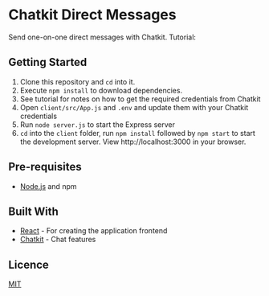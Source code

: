 # Chatkit Direct Messages

Send one-on-one direct messages with Chatkit. Tutorial:

## Getting Started

1. Clone this repository and `cd` into it.
2. Execute `npm install` to download dependencies.
3. See tutorial for notes on how to get the required credentials from Chatkit
4. Open `client/src/App.js` and `.env` and update them with your Chatkit credentials
5. Run `node server.js` to start the Express server
6. `cd` into the `client` folder, run `npm install` followed by `npm start` to start the development server. View http://localhost:3000 in your browser.

## Pre-requisites

- [Node.js](https://nodejs.org/en) and npm

## Built With

- [React](https://reactjs.org) - For creating the application frontend
- [Chatkit](https://pusher.com/chatkit) - Chat features

## Licence

[MIT](https://opensource.org/licenses/MIT)

